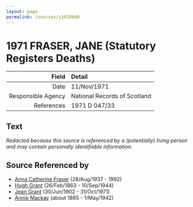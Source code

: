 ```yaml
---
layout: page
permalink: /sources/s1019660
---
```


# 1971 FRASER, JANE (Statutory Registers Deaths)

Field | Detail
---:|:---
Date | 11/Nov/1971
Responsible Agency | National Records of Scotland
References | 1971 D 047/33

## Text

_Redacted because this source is referenced by a (potentially) living person and may contain personally identifiable information._

## Source Referenced by

* [Anna Catherine Fraser](../people/@28456848@-anna-catherine-fraser-b1937-8-28-d1992.md) (28/Aug/1937 - 1992)
* [Hugh Grant](../people/@31066628@-hugh-grant-b1863-2-26-d1944-9-10.md) (26/Feb/1863 - 10/Sep/1944)
* [Jean Grant](../people/@81075921@-jean-grant-b1902-6-30-d1971-10-31.md) (30/Jun/1902 - 31/Oct/1971)
* [Annie Mackay](../people/@503334@-annie-mackay-b1865-d1942-5-1.md) (about 1865 - 1/May/1942)

